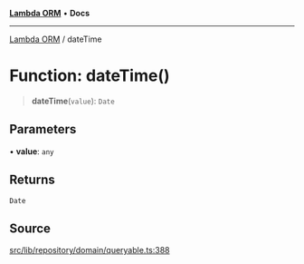 [**Lambda ORM**](../README.md) • **Docs**

***

[Lambda ORM](../README.md) / dateTime

# Function: dateTime()

> **dateTime**(`value`): `Date`

## Parameters

• **value**: `any`

## Returns

`Date`

## Source

[src/lib/repository/domain/queryable.ts:388](https://github.com/lambda-orm/lambdaorm-base/blob/a635589f3d58a8022cbddf078d76ce5a7a0b2137/src/lib/repository/domain/queryable.ts#L388)

